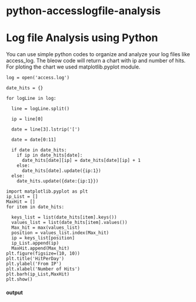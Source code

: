 # python-accesslogfile-analysis
# Log file Analysis using Python
You can use simple python codes to organize and analyze your log files like access_log. The bleow code will return a chart with ip and number of hits. For ploting the chart we used  matplotlib.pyplot module.
```
log = open('access.log')

date_hits = {}

for logLine in log:

  line = logLine.split()

  ip = line[0]

  date = line[3].lstrip('[')

  date = date[0:11]
   
  if date in date_hits:
    if ip in date_hits[date]:
      date_hits[date][ip] = date_hits[date][ip] + 1
    else:
      date_hits[date].update({ip:1})
  else:
    date_hits.update({date:{ip:1}})
```
```
import matplotlib.pyplot as plt
ip_List = []
MaxHit = []
for item in date_hits:
  
  keys_list = list(date_hits[item].keys())
  values_list = list(date_hits[item].values())
  Max_hit = max(values_list)
  position = values_list.index(Max_hit)
  ip = keys_list[position]
  ip_List.append(ip)
  MaxHit.append(Max_hit)
plt.figure(figsize=(10, 10))
plt.title('HitPerDay')
plt.ylabel('From IP')
plt.xlabel('Number of Hits')
plt.barh(ip_List,MaxHit)
plt.show()
```
#### output
